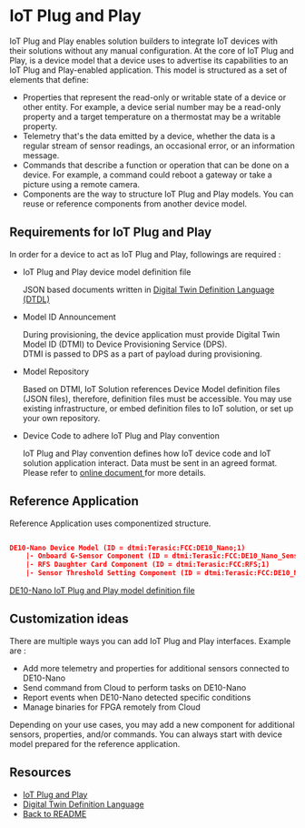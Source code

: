 # IoT Plug and Play

IoT Plug and Play enables solution builders to integrate IoT devices with their solutions without any manual configuration. At the core of IoT Plug and Play, is a device model that a device uses to advertise its capabilities to an IoT Plug and Play-enabled application. This model is structured as a set of elements that define:

- Properties that represent the read-only or writable state of a device or other entity. For example, a device serial number may be a read-only property and a target temperature on a thermostat may be a writable property.
- Telemetry that's the data emitted by a device, whether the data is a regular stream of sensor readings, an occasional error, or an information message.
- Commands that describe a function or operation that can be done on a device. For example, a command could reboot a gateway or take a picture using a remote camera.
- Components are the way to structure IoT Plug and Play models.  You can reuse or reference components from another device model.  

## Requirements for IoT Plug and Play

In order for a device to act as IoT Plug and Play, followings are required :

- IoT Plug and Play device model definition file  

    JSON based documents written in [Digital Twin Definition Language (DTDL)](https://aka.ms/dtdl)

- Model ID Announcement

    During provisioning, the device application must provide Digital Twin Model ID (DTMI) to Device Provisioning Service (DPS).  
    DTMI is passed to DPS as a part of payload during provisioning.

- Model Repository  

    Based on DTMI, IoT Solution references Device Model definition files (JSON files), therefore, definition files must be accessible.
    You may use existing infrastructure, or embed definition files to IoT solution, or set up your own repository.  

- Device Code to adhere IoT Plug and Play convention  

    IoT Plug and Play convention defines how IoT device code and IoT solution application interact.  Data must be sent in an agreed format.  Please refer to [online document ](https://docs.microsoft.com/azure/iot-develop/concepts-convention)for more details.

## Reference Application

Reference Application uses componentized structure.

```json

DE10-Nano Device Model (ID = dtmi:Terasic:FCC:DE10_Nano;1)
    |- Onboard G-Sensor Component (ID = dtmi:Terasic:FCC:DE10_Nano_Sensor;1)
    |- RFS Daughter Card Component (ID = dtmi:Terasic:FCC:RFS;1)
    |- Sensor Threshold Setting Component (ID = dtmi:Terasic:FCC:DE10_Nano_Threshold;1)

```

[DE10-Nano IoT Plug and Play model definition file](https://github.com/Azure/iot-plugandplay-models/tree/main/dtmi/terasic/fcc)

## Customization ideas

There are multiple ways you can add IoT Plug and Play interfaces.  Example are :

- Add more telemetry and properties for additional sensors connected to DE10-Nano
- Send command from Cloud to perform tasks on DE10-Nano
- Report events when DE10-Nano detected specific conditions
- Manage binaries for FPGA remotely from Cloud

Depending on your use cases, you may add a new component for additional sensors, properties, and/or commands.  You can always start with device model prepared for the reference application.

## Resources

- [IoT Plug and Play](https://aka.ms/iotpnp)
- [Digital Twin Definition Language](https://aka.ms/dtdl)  
- [Back to README](../README.md)

